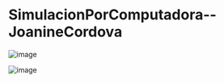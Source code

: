 # SimulacionPorComputadora--JoanineCordova

![image](https://github.com/Joa9cv28/SimulacionPorComputadora--JoanineCordova/assets/142274946/987d6dc6-3914-40f6-bfb2-0a55367213d4)

![image](https://github.com/Joa9cv28/SimulacionPorComputadora--JoanineCordova/assets/142274946/d928c4fd-cf12-4cfd-bcbd-8a566b9d1c31)

